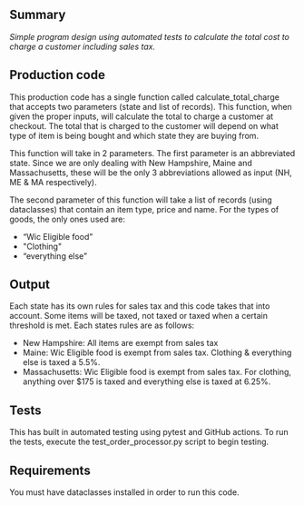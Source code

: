 ## Summary
_Simple program design using automated tests to calculate the total cost to charge a customer including sales tax._

## Production code

This production code has a single function called calculate_total_charge that accepts two parameters (state and list of records). 
This function, when given the proper inputs, will calculate the total to charge a customer at checkout. The total that is charged
to the customer will depend on what type of item is being bought and which state they are buying from. 

This function will take in 2 parameters. The first parameter is an abbreviated state. Since we are only dealing with
New Hampshire, Maine and Massachusetts, these will be the only 3 abbreviations allowed as input (NH, ME & MA respectively).

The second parameter of this function will take a list of records (using dataclasses) that contain an item type, price and name. 
For the types of goods, the only ones used are: 
- “Wic Eligible food”
- "Clothing"
- “everything else”
## Output
Each state has its own rules for sales tax and this code takes that into account. Some items will be taxed, not taxed 
or taxed when a certain threshold is met. Each states rules are as follows:

- New Hampshire: All items are exempt from sales tax
- Maine: Wic Eligible food is exempt from sales tax. Clothing & everything else is taxed a 5.5%.
- Massachusetts: Wic Eligible food is exempt from sales tax. For clothing, anything over $175 is taxed and everything 
else is taxed at 6.25%.
  
## Tests
This has built in automated testing using pytest and GitHub actions. To run the tests, execute the 
test_order_processor.py script to begin testing. 

## Requirements
You must have dataclasses installed in order to run this code.
